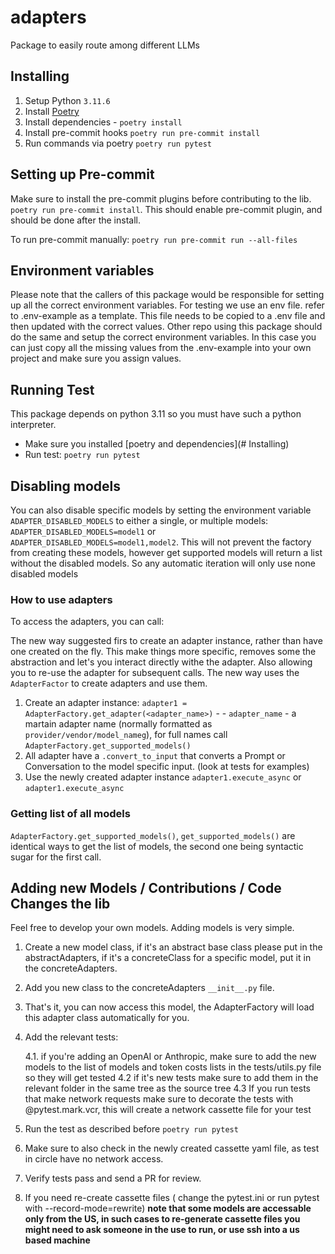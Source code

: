 # adapters

Package to easily route among different LLMs

## Installing

1. Setup Python `3.11.6`
2. Install [Poetry](https://python-poetry.org/docs/#installation)
3. Install dependencies - `poetry install`
4. Install pre-commit hooks `poetry run pre-commit install`
5. Run commands via poetry `poetry run pytest`

## Setting up Pre-commit

Make sure to install the pre-commit plugins before contributing to the lib. `poetry run pre-commit install`. This should enable pre-commit plugin, and should be done after the install.

To run pre-commit manually: `poetry run pre-commit run --all-files`

## Environment variables

Please note that the callers of this package would be responsible for setting up all the correct environment variables.
For testing we use an env file. refer to .env-example as a template.
This file needs to be copied to a .env file and then updated with the correct values.
Other repo using this package should do the same and setup the correct environment variables.
In this case you can just copy all the missing values from the .env-example into your own project and make sure you assign values.

## Running Test

This package depends on python 3.11 so you must have such a python interpreter.

- Make sure you installed [poetry and dependencies](# Installing)
- Run test: `poetry run pytest`

## Disabling models

You can also disable specific models by setting the environment variable `ADAPTER_DISABLED_MODELS` to either a single, or multiple models:
`ADAPTER_DISABLED_MODELS=model1` or `ADAPTER_DISABLED_MODELS=model1,model2`.
This will not prevent the factory from creating these models, however get supported models will return a list without the disabled models.
So any automatic iteration will only use none disabled models

### How to use adapters

To access the adapters, you can call:

The new way suggested firs to create an adapter instance, rather than have one created on the fly.
This make things more specific, removes some the abstraction and let's you interact directly withe the adapter.
Also allowing you to re-use the adapter for subsequent calls.
The new way uses the `AdapterFactor` to create adapters and use them.

1. Create an adapter instance:
   `adapter1 = AdapterFactory.get_adapter(<adapter_name>)` - - `adapter_name` - a martain adapter name (normally formatted as `provider/vendor/model_nameg`), for full names call `AdapterFactory.get_supported_models()`
2. All adapter have a `.convert_to_input` that converts a Prompt or Conversation to the model specific input. (look at tests for examples)
3. Use the newly created adapter instance `adapter1.execute_async` or `adapter1.execute_async`

### Getting list of all models

`AdapterFactory.get_supported_models()`, `get_supported_models()` are identical ways to get the list of models, the second one being syntactic sugar for the first call.

## Adding new Models / Contributions / Code Changes the lib

Feel free to develop your own models. Adding models is very simple.

1. Create a new model class, if it's an abstract base class please put in the abstractAdapters, if it's a concreteClass for a specific model, put it in the concreteAdapters.
2. Add you new class to the concreteAdapters `__init__.py` file.
3. That's it, you can now access this model, the AdapterFactory will load this adapter class automatically for you.
4. Add the relevant tests:

   4.1. if you're adding an OpenAI or Anthropic, make sure to add the new models to the list of models and token costs lists in the tests/utils.py file so they will get tested
   4.2 if it's new tests make sure to add them in the relevant folder in the same tree as the source tree
   4.3 If you run tests that make network requests make sure to decorate the tests with @pytest.mark.vcr, this will create a network cassette file for your test

5. Run the test as described before `poetry run pytest`
6. Make sure to also check in the newly created cassette yaml file, as test in circle have no network access.
7. Verify tests pass and send a PR for review.
8. If you need re-create cassette files ( change the pytest.ini or run pytest with --record-mode=rewrite)
   **note that some models are accessable only from the US, in such cases to re-generate cassette files you might need to ask someone in the use to run, or use ssh into a us based machine**
